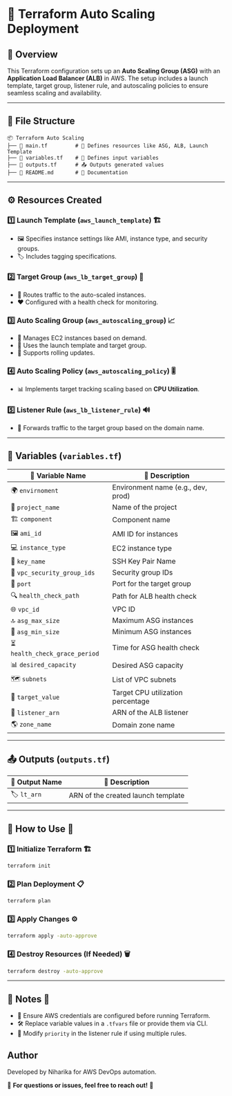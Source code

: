 # 🚀 Terraform Auto Scaling Deployment

## 📌 Overview
This Terraform configuration sets up an **Auto Scaling Group (ASG)** with an **Application Load Balancer (ALB)** in AWS. The setup includes a launch template, target group, listener rule, and autoscaling policies to ensure seamless scaling and availability.

---

## 📂 File Structure

```
📦 Terraform Auto Scaling
├── 📄 main.tf         # 📜 Defines resources like ASG, ALB, Launch Template
├── 📄 variables.tf    # 📌 Defines input variables
├── 📄 outputs.tf      # 📤 Outputs generated values
├── 📄 README.md       # 📖 Documentation
```

---

## ⚙️ Resources Created

### 1️⃣ **Launch Template (`aws_launch_template`)** 🏗️
- 🖼️ Specifies instance settings like AMI, instance type, and security groups.
- 🏷️ Includes tagging specifications.

### 2️⃣ **Target Group (`aws_lb_target_group`)** 🎯
- 🔄 Routes traffic to the auto-scaled instances.
- ❤️ Configured with a health check for monitoring.

### 3️⃣ **Auto Scaling Group (`aws_autoscaling_group`)** 📈
- 🚀 Manages EC2 instances based on demand.
- 📌 Uses the launch template and target group.
- 🔄 Supports rolling updates.

### 4️⃣ **Auto Scaling Policy (`aws_autoscaling_policy`)** 🎚️
- 📊 Implements target tracking scaling based on **CPU Utilization**.

### 5️⃣ **Listener Rule (`aws_lb_listener_rule`)** 🔊
- 📡 Forwards traffic to the target group based on the domain name.

---

## 📌 Variables (`variables.tf`)
| 🔢 **Variable Name**          | 📝 **Description**                         |
|-----------------------------|--------------------------------------|
| 🌍 `envirnoment`              | Environment name (e.g., dev, prod)  |
| 📂 `project_name`             | Name of the project                 |
| 🏗️ `component`                | Component name                      |
| 🖼️ `ami_id`                   | AMI ID for instances                |
| 💻 `instance_type`            | EC2 instance type                    |
| 🔑 `key_name`                 | SSH Key Pair Name                   |
| 🔐 `vpc_security_group_ids`   | Security group IDs                   |
| 🚪 `port`                     | Port for the target group            |
| 🔍 `health_check_path`        | Path for ALB health check            |
| 🌐 `vpc_id`                   | VPC ID                               |
| 🔝 `asg_max_size`             | Maximum ASG instances                |
| 🔽 `asg_min_size`             | Minimum ASG instances                |
| ⏳ `health_check_grace_period`| Time for ASG health check            |
| 📊 `desired_capacity`         | Desired ASG capacity                 |
| 🗺️ `subnets`                  | List of VPC subnets                  |
| 🎯 `target_value`             | Target CPU utilization percentage    |
| 🔗 `listener_arn`             | ARN of the ALB listener              |
| 🌎 `zone_name`                | Domain zone name                     |

---

## 📤 Outputs (`outputs.tf`)
| 🔢 **Output Name** | 📝 **Description** |
|------------|-------------|
| 🏷️ `lt_arn`   | ARN of the created launch template |

---

## 🔧 How to Use 🚀

### 1️⃣ **Initialize Terraform** 🏗️
```sh
terraform init
```

### 2️⃣ **Plan Deployment** 📋
```sh
terraform plan
```

### 3️⃣ **Apply Changes** ⚙️
```sh
terraform apply -auto-approve
```

### 4️⃣ **Destroy Resources (If Needed)** 🗑️
```sh
terraform destroy -auto-approve
```

---

## 📌 Notes 📝
- 🔐 Ensure AWS credentials are configured before running Terraform.
- 🛠️ Replace variable values in a `.tfvars` file or provide them via CLI.
- 🔄 Modify `priority` in the listener rule if using multiple rules.


## Author
Developed by Niharika for AWS DevOps automation.

📧 **For questions or issues, feel free to reach out!** 🚀
